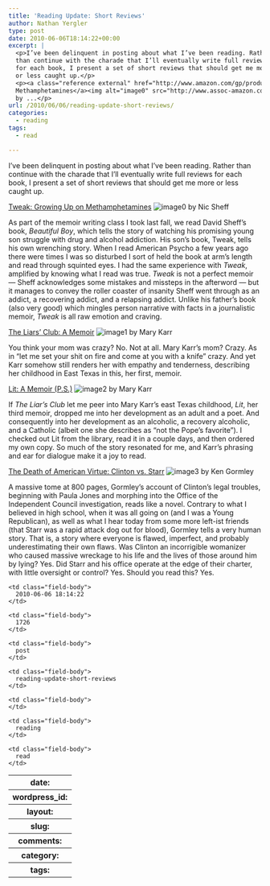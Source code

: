 ```yaml
---
title: 'Reading Update: Short Reviews'
author: Nathan Yergler
type: post
date: 2010-06-06T18:14:22+00:00
excerpt: |
  <p>I’ve been delinquent in posting about what I’ve been reading. Rather
  than continue with the charade that I’ll eventually write full reviews
  for each book, I present a set of short reviews that should get me more
  or less caught up.</p>
  <p><a class="reference external" href="http://www.amazon.com/gp/product/1416972196?ie=UTF8&amp;tag=yergler.net-20&amp;linkCode=as2&amp;camp=1789&amp;creative=390957&amp;creativeASIN=1416972196">Tweak: Growing Up on
  Methamphetamines</a><img alt="image0" src="http://www.assoc-amazon.com/e/ir?t=yergler.net-20&amp;l=as2&amp;o=1&amp;a=1416972196" />
  by ...</p>
url: /2010/06/06/reading-update-short-reviews/
categories:
  - reading
tags:
  - read

---
```

I’ve been delinquent in posting about what I’ve been reading. Rather than continue with the charade that I’ll eventually write full reviews for each book, I present a set of short reviews that should get me more or less caught up.

[Tweak: Growing Up on Methamphetamines][1] ![image0][2] by Nic Sheff

As part of the memoir writing class I took last fall, we read David Sheff’s book, _Beautiful Boy_, which tells the story of watching his promising young son struggle with drug and alcohol addiction. His son’s book, Tweak, tells his own wrenching story. When I read American Psycho a few years ago there were times I was so disturbed I sort of held the book at arm’s length and read through squinted eyes. I had the same experience with _Tweak_, amplified by knowing what I read was true. _Tweak_ is not a perfect memoir — Sheff acknowledges some mistakes and missteps in the afterword — but it manages to convey the roller coaster of insanity Sheff went through as an addict, a recovering addict, and a relapsing addict. Unlike his father’s book (also very good) which mingles person narrative with facts in a journalistic memoir, _Tweak_ is all raw emotion and craving.

[The Liars’ Club: A Memoir][3] ![image1][4] by Mary Karr

You think your mom was crazy? No. Not at all. Mary Karr’s mom? Crazy. As in “let me set your shit on fire and come at you with a knife” crazy. And yet Karr somehow still renders her with empathy and tenderness, describing her childhood in East Texas in this, her first, memoir.

[Lit: A Memoir (P.S.)][5] ![image2][6] by Mary Karr

If _The Liar’s Club_ let me peer into Mary Karr’s east Texas childhood, _Lit_, her third memoir, dropped me into her development as an adult and a poet. And consequently into her development as an alcoholic, a recovery alcoholic, and a Catholic (albeit one she describes as “not the Pope’s favorite”). I checked out Lit from the library, read it in a couple days, and then ordered my own copy. So much of the story resonated for me, and Karr’s phrasing and ear for dialogue make it a joy to read.

[The Death of American Virtue: Clinton vs. Starr][7] ![image3][8] by Ken Gormley

A massive tome at 800 pages, Gormley’s account of Clinton’s legal troubles, beginning with Paula Jones and morphing into the Office of the Independent Council investigation, reads like a novel. Contrary to what I believed in high school, when it was all going on (and I was a Young Republican), as well as what I hear today from some more left-ist friends (that Starr was a rapid attack dog out for blood), Gormley tells a very human story. That is, a story where everyone is flawed, imperfect, and probably underestimating their own flaws. Was Clinton an incorrigible womanizer who caused massive wreckage to his life and the lives of those around him by lying? Yes. Did Starr and his office operate at the edge of their charter, with little oversight or control? Yes. Should you read this? Yes.

<table class="docutils field-list" frame="void" rules="none">
  <col class="field-name" /> <col class="field-body" /> <tr class="field">
    <th class="field-name">
      date:
    </th>

    <td class="field-body">
      2010-06-06 18:14:22
    </td>
  </tr>

  <tr class="field">
    <th class="field-name">
      wordpress_id:
    </th>

    <td class="field-body">
      1726
    </td>
  </tr>

  <tr class="field">
    <th class="field-name">
      layout:
    </th>

    <td class="field-body">
      post
    </td>
  </tr>

  <tr class="field">
    <th class="field-name">
      slug:
    </th>

    <td class="field-body">
      reading-update-short-reviews
    </td>
  </tr>

  <tr class="field">
    <th class="field-name">
      comments:
    </th>

    <td class="field-body">
    </td>
  </tr>

  <tr class="field">
    <th class="field-name">
      category:
    </th>

    <td class="field-body">
      reading
    </td>
  </tr>

  <tr class="field">
    <th class="field-name">
      tags:
    </th>

    <td class="field-body">
      read
    </td>
  </tr>
</table>

 [1]: http://www.amazon.com/gp/product/1416972196?ie=UTF8&tag=yergler.net-20&linkCode=as2&camp=1789&creative=390957&creativeASIN=1416972196
 [2]: http://www.assoc-amazon.com/e/ir?t=yergler.net-20&l=as2&o=1&a=1416972196
 [3]: http://www.amazon.com/gp/product/0143035746?ie=UTF8&tag=yergler.net-20&linkCode=as2&camp=1789&creative=390957&creativeASIN=0143035746
 [4]: http://www.assoc-amazon.com/e/ir?t=yergler.net-20&l=as2&o=1&a=0143035746
 [5]: http://www.amazon.com/gp/product/0060596996?ie=UTF8&tag=yergler.net-20&linkCode=as2&camp=1789&creative=390957&creativeASIN=0060596996
 [6]: http://www.assoc-amazon.com/e/ir?t=yergler.net-20&l=as2&o=1&a=0060596996
 [7]: http://www.amazon.com/gp/product/0307409449?ie=UTF8&tag=yergler.net-20&linkCode=as2&camp=1789&creative=390957&creativeASIN=0307409449
 [8]: http://www.assoc-amazon.com/e/ir?t=yergler.net-20&l=as2&o=1&a=0307409449